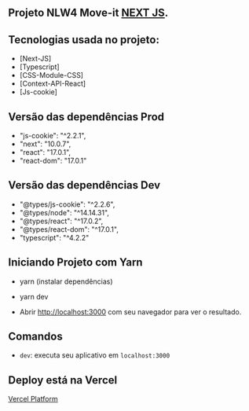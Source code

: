 ## Projeto NLW4 Move-it [NEXT JS](https://vercel.com/).

## Tecnologias usada no projeto:

- [Next-JS]
- [Typescript]
- [CSS-Module-CSS]
- [Context-API-React]
- [Js-cookie]

## Versão das dependências Prod

- "js-cookie": "^2.2.1",
- "next": "10.0.7",
- "react": "17.0.1",
- "react-dom": "17.0.1"

## Versão das dependências Dev

- "@types/js-cookie": "^2.2.6",
- "@types/node": "^14.14.31",
- "@types/react": "^17.0.2",
- "@types/react-dom": "^17.0.1",
- "typescript": "^4.2.2"

## Iniciando Projeto com Yarn

- yarn (instalar dependências)

- yarn dev

- Abrir [http://localhost:3000](http://localhost:3000) com seu navegador para ver o resultado.

## Comandos

- `dev`: executa seu aplicativo em `localhost:3000`

## Deploy está na Vercel

[Vercel Platform](https://vercel.com/)
